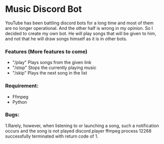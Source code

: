 # Music Discord Bot
YouTube has been battling discord bots for a long time and most of them are no longer operational. And the other half is wrong in my opinion.
So I decided to create my own bot. He will play songs that will be given to him, and not that he will draw songs himself as it is in other bots.

### Features (More features to come)
- "/play" Plays songs from the given link
- "/stop" Stops the currently playing music
- "/skip" Plays the next song in the list

### Requirement:
- Ffmpeg
- Python

### Bugs:
1.Rarely, however, when listening to or launching a song, such a notification occurs and the song is not played
discord.player ffmpeg process 12268 successfully terminated with return code of 1.
